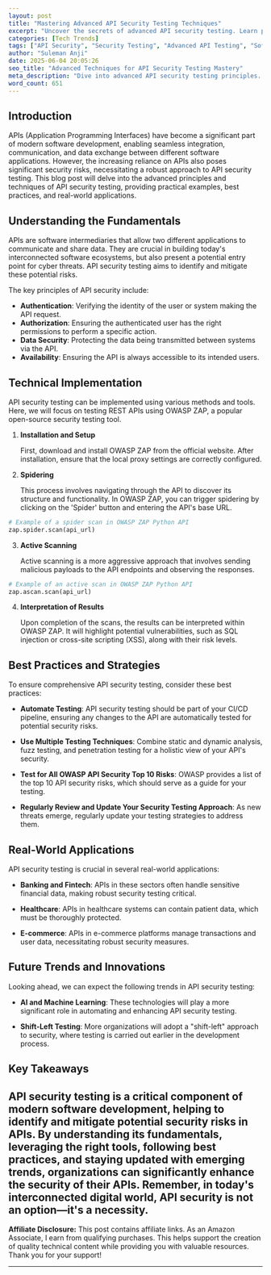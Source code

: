 ```yaml
---
layout: post
title: "Mastering Advanced API Security Testing Techniques"
excerpt: "Uncover the secrets of advanced API security testing. Learn practical techniques to safeguard your software applications."
categories: [Tech Trends]
tags: ["API Security", "Security Testing", "Advanced API Testing", "Software Development", "Data Protection", "API Integration", "Cybersecurity"]
author: "Suleman Anji"
date: 2025-06-04 20:05:26 
seo_title: "Advanced Techniques for API Security Testing Mastery"
meta_description: "Dive into advanced API security testing principles. Enhance your software security with practical examples and best practices."
word_count: 651
---
```


## Introduction
APIs (Application Programming Interfaces) have become a significant part of modern software development, enabling seamless integration, communication, and data exchange between different software applications. However, the increasing reliance on APIs also poses significant security risks, necessitating a robust approach to API security testing. This blog post will delve into the advanced principles and techniques of API security testing, providing practical examples, best practices, and real-world applications.

## Understanding the Fundamentals  
APIs are software intermediaries that allow two different applications to communicate and share data. They are crucial in building today's interconnected software ecosystems, but also present a potential entry point for cyber threats. API security testing aims to identify and mitigate these potential risks.

The key principles of API security include:

- **Authentication**: Verifying the identity of the user or system making the API request.
- **Authorization**: Ensuring the authenticated user has the right permissions to perform a specific action.
- **Data Security**: Protecting the data being transmitted between systems via the API.
- **Availability**: Ensuring the API is always accessible to its intended users.

## Technical Implementation

API security testing can be implemented using various methods and tools. Here, we will focus on testing REST APIs using OWASP ZAP, a popular open-source security testing tool.

1. **Installation and Setup**
   
   First, download and install OWASP ZAP from the official website. After installation, ensure that the local proxy settings are correctly configured.

2. **Spidering**

   This process involves navigating through the API to discover its structure and functionality. In OWASP ZAP, you can trigger spidering by clicking on the 'Spider' button and entering the API's base URL.

```python
# Example of a spider scan in OWASP ZAP Python API
zap.spider.scan(api_url)
```

3. **Active Scanning**
   
   Active scanning is a more aggressive approach that involves sending malicious payloads to the API endpoints and observing the responses.

```python
# Example of an active scan in OWASP ZAP Python API
zap.ascan.scan(api_url)
```

4. **Interpretation of Results**

   Upon completion of the scans, the results can be interpreted within OWASP ZAP. It will highlight potential vulnerabilities, such as SQL injection or cross-site scripting (XSS), along with their risk levels.

## Best Practices and Strategies

To ensure comprehensive API security testing, consider these best practices:

- **Automate Testing**: API security testing should be part of your CI/CD pipeline, ensuring any changes to the API are automatically tested for potential security risks.

- **Use Multiple Testing Techniques**: Combine static and dynamic analysis, fuzz testing, and penetration testing for a holistic view of your API's security.

- **Test for All OWASP API Security Top 10 Risks**: OWASP provides a list of the top 10 API security risks, which should serve as a guide for your testing.

- **Regularly Review and Update Your Security Testing Approach**: As new threats emerge, regularly update your testing strategies to address them.

## Real-World Applications

API security testing is crucial in several real-world applications:

- **Banking and Fintech**: APIs in these sectors often handle sensitive financial data, making robust security testing critical.
   
- **Healthcare**: APIs in healthcare systems can contain patient data, which must be thoroughly protected.

- **E-commerce**: APIs in e-commerce platforms manage transactions and user data, necessitating robust security measures.

## Future Trends and Innovations

Looking ahead, we can expect the following trends in API security testing:

- **AI and Machine Learning**: These technologies will play a more significant role in automating and enhancing API security testing.

- **Shift-Left Testing**: More organizations will adopt a "shift-left" approach to security, where testing is carried out earlier in the development process.

## Key Takeaways

API security testing is a critical component of modern software development, helping to identify and mitigate potential security risks in APIs. By understanding its fundamentals, leveraging the right tools, following best practices, and staying updated with emerging trends, organizations can significantly enhance the security of their APIs. Remember, in today's interconnected digital world, API security is not an option—it's a necessity.
---

**Affiliate Disclosure:** This post contains affiliate links. As an Amazon Associate, I earn from qualifying purchases. This helps support the creation of quality technical content while providing you with valuable resources. Thank you for your support!

---

